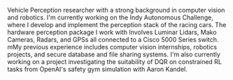 Vehicle Perception researcher with a strong background in computer vision and robotics. I'm currently working on the Indy Autonomous Challenge, where I develop and implement the perception stack of the racing cars. The hardware perception package I work with Involves Luminar Lidars, Mako Cameras, Radars, and GPSs all connected to a Cisco 5000 Series switch. mMy previous experience includes computer vision internships, robotics projects, and secure database and file sharing systems. I'm also currently working on a project investigating the suitability of DQR on constrained RL tasks from OpenAI's safety gym simulation with Aaron Kandel.

<!---
Chrislai502/Chrislai502 is a ✨ special ✨ repository because its `README.md` (this file) appears on your GitHub profile.
You can click the Preview link to take a look at your changes.
--->
